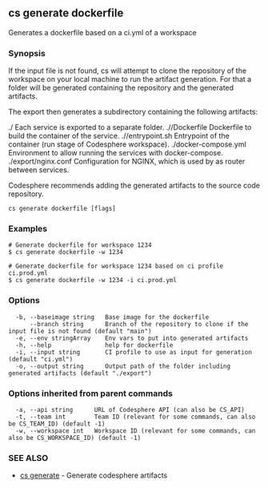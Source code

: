 ## cs generate dockerfile

Generates a dockerfile based on a ci.yml of a workspace

### Synopsis

If the input file is not found, cs will attempt to clone the repository of the workspace
on your local machine to run the artifact generation.
For that a folder will be generated containing the repository and the generated artifacts.

The export then generates a subdirectory containing the following artifacts:

./<service-n> Each service is exported to a separate folder.
./<service-n>/Dockerfile Dockerfile to build the container of the service.
./<service-n>/entrypoint.sh Entrypoint of the container (run stage of Codesphere workspace).
./docker-compose.yml Environment to allow running the services with docker-compose.
./export/nginx.conf Configuration for NGINX, which is used by as router between services.

Codesphere recommends adding the generated artifacts to the source code repository.

```
cs generate dockerfile [flags]
```

### Examples

```
# Generate dockerfile for workspace 1234
$ cs generate dockerfile -w 1234

# Generate dockerfile for workspace 1234 based on ci profile ci.prod.yml
$ cs generate dockerfile -w 1234 -i ci.prod.yml
```

### Options

```
  -b, --baseimage string   Base image for the dockerfile
      --branch string      Branch of the repository to clone if the input file is not found (default "main")
  -e, --env stringArray    Env vars to put into generated artifacts
  -h, --help               help for dockerfile
  -i, --input string       CI profile to use as input for generation (default "ci.yml")
  -o, --output string      Output path of the folder including generated artifacts (default "./export")
```

### Options inherited from parent commands

```
  -a, --api string      URL of Codesphere API (can also be CS_API)
  -t, --team int        Team ID (relevant for some commands, can also be CS_TEAM_ID) (default -1)
  -w, --workspace int   Workspace ID (relevant for some commands, can also be CS_WORKSPACE_ID) (default -1)
```

### SEE ALSO

* [cs generate](cs_generate.md)	 - Generate codesphere artifacts

